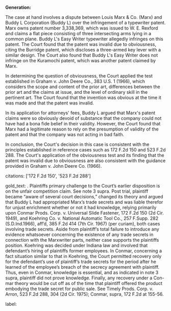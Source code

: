 **Generation:**


The case at hand involves a dispute between Louis Marx & Co. (Marx) and Buddy L Corporation (Buddy L) over the infringement of a typewriter patent. Marx owns patent number 3,338,369, which was issued to W. E. Rexford and claims a flat piece consisting of three intersecting arms lying in a common plane. Buddy L's Easy Writer typewriter allegedly infringes on this patent. The Court found that the patent was invalid due to obviousness, citing the Burridge patent, which discloses a three-armed key lever with a similar design. The Court also found that Buddy L's Easy Writer does not infringe on the Kuramochi patent, which was another patent claimed by Marx.

In determining the question of obviousness, the Court applied the test established in Graham v. John Deere Co., 383 U.S. 1 (1966), which considers the scope and content of the prior art, differences between the prior art and the claims at issue, and the level of ordinary skill in the pertinent art. The Court found that the invention was obvious at the time it was made and that the patent was invalid.

In its application for attorneys' fees, Buddy L argued that Marx's patent claims were so obviously devoid of substance that the company could not have had a bona fide belief in their validity. However, the Court found that Marx had a legitimate reason to rely on the presumption of validity of the patent and that the company was not acting in bad faith.

In conclusion, the Court's decision in this case is consistent with the principles established in reference cases such as 172 F.2d 150 and 523 F.2d 288. The Court's application of the obviousness test and its finding that the patent was invalid due to obviousness are also consistent with the guidance provided in Graham v. John Deere Co. (1966).

citations: ['172 F.2d 150', '523 F.2d 288']

gold_text: . Plaintiffs primary challenge to the Court’s earlier disposition is on the unfair competition claim. See note 3 supra. Post trial, plaintiff became “aware of several court decisions,” changed its theory and argued that Buddy L had appropriated Marx’s trade secrets and was liable therefor for unjust enrichment whether or not it had knowledge, relying primarily upon Conmar Prods. Corp. v. Universal Slide Fastener, 172 F.2d 150 (2d Cir. 1949), and Koehring Co. v. National Automatic Tool Co., 257 F.Supp. 282 (S.D.Ind.1966), aff’d, 385 F.2d 414 (7th Cir. 1967) (per curiam), both cases involving trade secrets. Aside from plaintiff’s total failure to introduce any evidence whatsoever concerning the existence of any trade secrets in connection with the Marxwriter parts, neither case supports the plaintiffs position. Koehring was decided under Indiana law and involved that defendant’s hiring of plaintiffs former employees. In Conmar, concerning a fact situation similar to that in Koehring, the Court permitted recovery only for the defendant’s use of plaintiff’s trade secrets for the period after he learned of the employee’s breach of the secrecy agreement with plaintiff. Thus, even in Conmar, knowledge is essential, and as indicated in note 3 supra, plaintiff did not prove knowledge. Finally, any recovery under a Con-mar theory would be cut off as of the time that plaintiff offered the product embodying the trade secret for public sale. See Timely Prods. Corp. v. Arron, 523 F.2d 288, 304 (2d Cir. 1975); Conmar, supra, 172 F.2d at 155-56.

label: 